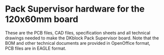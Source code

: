 # Pack Supervisor hardware for the 120x60mm board
These are the PCB files, CAD files, specification sheets and all technical drawings needed to make the DKblock Pack Supervisor board. Note that the BOM and other technical documents are provided in OpenOffice format, PCB files are in EAGLE format.
